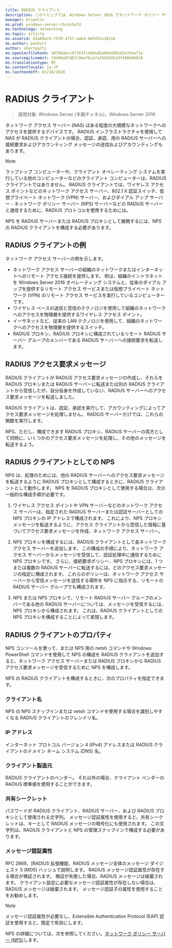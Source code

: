 ```yaml
---
title: RADIUS クライアント
description: このトピックでは、Windows Server 2016 でネットワーク ポリシー サーバーの RADIUS クライアントの概要を説明します。
manager: brianlic
ms.prod: windows-server-threshold
ms.technology: networking
ms.topic: article
ms.assetid: d3a09ac9-75f8-4f57-aab4-b0fdfe110118
ms.author: pashort
author: shortpatti
ms.openlocfilehash: a970dabcc6f3f4fc4d8ed5a0dedd01b5a7dee71a
ms.sourcegitcommit: 19d9da87d87c9eefbca7a3443d2b1df486b0b010
ms.translationtype: MT
ms.contentlocale: ja-JP
ms.lasthandoff: 03/28/2018
---
```

# <a name="radius-clients"></a>RADIUS クライアント

>適用対象: Windows Server (半期チャネル)、Windows Server 2016

ネットワーク アクセス サーバー \(NAS\) はある程度の大規模なネットワークへのアクセスを提供するデバイスです。 RADIUS インフラストラクチャを使用して NAS が RADIUS クライアントの場合、認証、承認、用の RADIUS サーバーへの接続要求およびアカウンティング メッセージの送信およびアカウンティングもあります。

>[!NOTE]
>ラップトップ コンピューターや、クライアント オペレーティング システムを実行している他のコンピューターなどのクライアント コンピューターは、RADIUS クライアントではありません。 RADIUS クライアントでは、ワイヤレス アクセス ポイントなどのネットワーク アクセス サーバー、802.1 X 認証スイッチ、仮想プライベート ネットワーク \(VPN\) サーバー、およびダイアル アップ サーバー - ネットワーク ポリシー サーバー \(NPS\) サーバーなどの RADIUS サーバーと通信するために、RADIUS プロトコルを使用するためには。

NPS を RADIUS サーバーまたは RADIUS プロキシとして展開するには、NPS の RADIUS クライアントを構成する必要があります。

## <a name="radius-client-examples"></a>RADIUS クライアントの例

ネットワーク アクセス サーバーの例を示します。

- ネットワーク アクセス サーバーの組織のネットワークまたはインターネットへのリモート アクセス接続を提供します。 例は、組織のイントラネットを Windows Server 2016 オペレーティング システムと、従来のダイアル アップを提供するリモート アクセス サービスまたは仮想プライベート ネットワーク (VPN) のリモート アクセス サービスを実行しているコンピューターです。
- ワイヤレス ベースの送信と受信のテクノロジを使用して組織のネットワークへのアクセスを物理層を提供するワイヤレス アクセス ポイント。
- イーサネットなど、従来の LAN テクノロジを使用して、組織のネットワークへのアクセスを物理層を提供するスイッチ。
- RADIUS プロキシ、RADIUS プロキシに構成されているリモート RADIUS サーバー グループのメンバーである RADIUS サーバーへの接続要求を転送します。

## <a name="radius-access-request-messages"></a>RADIUS アクセス要求メッセージ

RADIUS クライアントが RADIUS アクセス要求メッセージの作成し、それらを RADIUS プロキシまたは RADIUS サーバーに転送または別の RADIUS クライアントから受信したが、自分自身を作成していない、RADIUS サーバーへのアクセス要求メッセージを転送しました。

RADIUS クライアントは、認証、承認を実行して、アカウンティングによってアクセス要求メッセージを処理しません。 RADIUS サーバーだけでは、これらの関数を実行します。

NPS、ただし、構成できます RADIUS プロキシ、RADIUS サーバーの両方として同時に、いくつかのアクセス要求メッセージを処理し、その他のメッセージを転送するよう。

## <a name="nps-as-a-radius-client"></a>RADIUS クライアントとしての NPS

NPS は、処理のためには、他の RADIUS サーバーへのアクセス要求メッセージを転送するように RADIUS プロキシとして構成するときに、RADIUS クライアントとして動作します。 NPS を RADIUS プロキシとして使用する場合は、次の一般的な構成手順が必要です。

1. ワイヤレス アクセス ポイントや VPN サーバーなどのネットワーク アクセス サーバーは、指定された RADIUS サーバーまたは認証サーバーとしての NPS プロキシの IP アドレスで構成されます。 これにより、NPS プロキシ メッセージを転送するように、アクセス クライアントから受信した情報に基づいてアクセス要求メッセージを作成、ネットワーク アクセス サーバー。

2. NPS プロキシを構成するには、RADIUS クライアントとして各ネットワーク アクセス サーバーを追加します。 この構成の手順により、ネットワーク アクセス サーバーからメッセージを受信して、認証処理中に通信するために NPS プロキシです。 さらに、接続要求ポリシー、NPS プロキシには、1 つまたは複数の RADIUS サーバーに転送するには、どのアクセス要求メッセージの指定に構成されます。 これらのポリシーは、ネットワーク アクセス サーバーから受信メッセージを送信する場所を NPS に指示する、リモートの RADIUS サーバー グループでも構成されます。

3. NPS または NPS プロキシで、リモート RADIUS サーバー グループのメンバーである他の RADIUS サーバーについては、メッセージを受信するには、NPS プロキシから構成されます。 これは、RADIUS クライアントとしての NPS プロキシを構成することによって実現します。

## <a name="radius-client-properties"></a>RADIUS クライアントのプロパティ

NPS コンソールを使って、または NPS 用の netsh コマンドや Windows PowerShell コマンドを使用して NPS の構成を RADIUS クライアントを追加すると、ネットワーク アクセス サーバーまたは RADIUS プロキシから RADIUS アクセス要求メッセージを受信するために NPS を構成します。

NPS の RADIUS クライアントを構成するときに、次のプロパティを指定できます。

### <a name="client-name"></a>クライアント名

 NPS の NPS スナップインまたは netsh コマンドを使用する場合を識別しやすくなる RADIUS クライアントのフレンドリ名。

### <a name="ip-address"></a>IP アドレス

インターネット プロトコル バージョン 4 \(IPv4\) アドレスまたは RADIUS クライアントのドメイン ネーム システム \(DNS\) 名。

### <a name="client-vendor"></a>クライアント製造元

RADIUS クライアントのベンダー。 それ以外の場合、クライアント ベンダーの RADIUS 標準値を使用することができます。

### <a name="shared-secret"></a>共有シークレット

パスワードが RADIUS クライアント、RADIUS サーバー、および RADIUS プロキシとして使用される文字列。 メッセージ認証属性を使用すると、共有シークレットは、キーとして RADIUS メッセージの暗号化にも使用されます。 この文字列は、RADIUS クライアントと NPS の管理スナップインで構成する必要があります。

### <a name="message-authenticator-attribute"></a>メッセージ認証属性

RFC 2869、[RADIUS 拡張機能、RADIUS メッセージ全体のメッセージ ダイジェスト 5 \(MD5\) ハッシュで説明します。 RADIUS メッセージ認証属性が存在する場合が検証されます。 検証が失敗した場合、RADIUS メッセージは破棄されます。 クライアント設定に必要なメッセージ認証属性が存在しない場合は、RADIUS メッセージは破棄されます。 メッセージ認証子の属性を使用することをお勧めします。

>[!NOTE]
>メッセージ認証属性が必要なし、Extensible Authentication Protocol \(EAP\) 認証を使用すると、既定で有効にします。 

NPS の詳細については、次を参照してください。[ネットワーク ポリシー サーバー (NPS)](nps-top.md)します。


